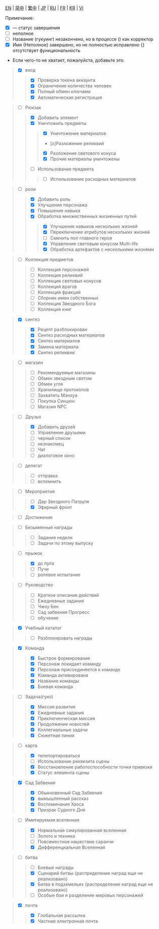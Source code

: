 [EN](./EN.md) | [简中](./zh-CN.md) | [繁中](./zh-TW.md) | [JP](./JP.md) | [RU](./RU.md) | [FR](./FR.md) | [KR](./KR.md) | [VI](./VI.md)

Примечание:

- [x] — статус завершения
- [ ] неполное
- [ ] Название (гукуинг) незакончено, но в процессе () как корректор
- [x] Имя {Неполное} завершено, но не полностью исправлено {} отсутствует функциональность
- Если чего-то не хватает, пожалуйста, добавьте это.

> - [x] вход
>> - [x] Проверка токена аккаунта
>> - [x] Ограничение количества человек
>> - [x] Полный обмен ключами
>> - [x] Автоматическая регистрация

> - [ ] Рюкзак
>> - [x] Добавить элемент
>> - [x] Уничтожить предметы
>>> - [x] Уничтожение материалов
>>> - [x]Разложение реликвий
>>> - [x] Разложение светового конуса
>>> - [x] Прочие материалы уничтожены
>> - [ ] Использование предмета
>>> - [ ] Использование расходных материалов

> - [ ] роли
>> - [x] Добавить роль
>> - [x] Улучшение персонажа
>> - [x] Повышение навыка
>> - [x] Обработка множественных жизненных путей
>>> - [x] Улучшение навыков нескольких жизней
>>> - [x] Переключение атрибутов нескольких жизней
>>> - [ ] Сменить пол главного героя
>>> - [x] Управление световым конусом Multi-life
>>> - [x] Обработка артефактов с несколькими жизнями


> - [ ] Коллекция предметов
>> - [ ] Коллекция персонажей
>> - [ ] Коллекция реликвий
>> - [ ] Коллекция световых конусов
>> - [ ] Коллекция врагов
>> - [ ] Коллекция фракций
>> - [ ] Сборник имен собственных
>> - [ ] Коллекция Звездного Бога
>> - [ ] Коллекция книг

> - [x] синтез
>> - [x] Рецепт разблокирован
>> - [x] Синтез расходных материалов
>> - [x] Синтез материалов
>> - [x] Замена материала
>> - [x] Синтез реликвии

> - [ ] магазин
>> - [ ] Рекомендуемые магазины
>> - [ ] Обмен звездным светом
>> - [ ] Обмен угля
>> - [ ] Хранилище протоколов
>> - [ ] Захватить Мэнхуа
>> - [ ] Покупка Синцюн
>> - [ ] Магазин NPC

> - [ ] Друзья
>> - [x] Добавить друзей
>> - [ ] Управление друзьями
>> - [ ] черный список
>> - [ ] незнакомец
>> - [ ] Чат
>> - [ ] диалоговое окно

> - [ ] делегат
>> - [ ] отправка
>> - [ ] вспомнить

> - [ ] Мероприятия
>> - [ ] Дар Звездного Патруля
>> - [x] Эфирный фронт

> - [ ] Достижения

> - [ ] Безымянные награды
>> - [ ] Задания недели
>> - [ ] Задачи по этому выпуску

> - [ ] прыжок
>> - [x] до пула
>> - [ ] Пучи
>> - [ ] ролевое испытание

> - [ ] Руководство
>> - [ ] Краткое описание действий
>> - [ ] Ежедневные задания
>> - [ ] Чжоу Бен
>> - [ ] Сад забвения Прогресс
>> - [ ] обучение

> - [x] Учебный каталог
>> - [ ] Разблокировать награды

> - [x] Команда
>> - [x] Быстрое формирование
>> - [x] Персонаж покидает команду
>> - [x] Персонаж присоединяется к команде
>> - [x] Команда активирована
>> - [x] Название команды
>> - [x] Боевая команда

> - [ ] Задача(гуко)
>> - [x] Миссия развития
>> - [x] Ежедневные задания
>> - [x] Приключенческая миссия
>> - [x] Продолжение новостей
>> - [x] Коллегиальные задачи
>> - [x] Сюжетная линия

> - [ ] карта
>> - [x] телепортироваться
>> - [ ] Использование реквизита сцены
>> - [x] Восстановление работоспособности точки привязки
>> - [x] Статус элемента сцены

> - [x] Сад Забвения
>> - [x] Обыкновенный Сад Забвения
>> - [x] вымышленный рассказ
>> - [x] Воспоминания Хаоса
>> - [x] Призрак Судного Дня

> - [ ] Имитируемая вселенная
>> - [x] Нормальная симулированная вселенная
>> - [ ] Золото и техника
>> - [ ] Повсеместное нашествие саранчи
>> - [x] Дифференциальная Вселенная

> - [ ] битва
>> - [ ] Боевые награды
>> - [x] Сценарий битвы {распределение наград еще не реализовано}
>> - [x] Битва в подземельях {распределение наград еще не реализовано}
>> - [ ] Особые бои и разделение мировых персонажей

> - [x] почта
>> - [x] Глобальная рассылка
>> - [x] Частная электронная почта
